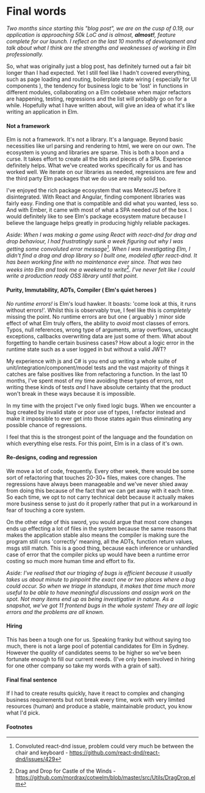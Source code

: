 # Final words

_Two months since starting this "blog post", we are on the cusp of 0.19, our application is approaching 50k LoC and is almost, __almost!__, feature complete for our launch. I reflect on the last 10 months of development and talk about what I think are the strengths and weaknesses of working in Elm professionally._

So, what was originally just a blog post, has definitely turned out a fair bit longer than I had expected. Yet I still feel like I hadn't covered everything, such as page loading and routing, boilerplate state wiring ( especially for UI components ), the tendency for business logic to be 'lost' in functions in different modules, collaborating on a Elm codebase when major refactors are happening, testing, regressions and the list will probably go on for a while.
Hopefully what I have written about, will give an idea of what it's like writing an application in Elm.


#### Not a framework

Elm is not a framework. It's not a library. It's a language. Beyond basic necessities like url parsing and rendering to html, we were on our own. The ecosystem is young and libraries are sparse. This is both a boon and a curse. It takes effort to create all the bits and pieces of a SPA. Experience definitely helps. What we've created works specifically for us and has worked well. We iterate on our libraries as needed, regressions are few and the third party Elm packages that we do use are really solid too.

I've enjoyed the rich package ecosystem that was MeteorJS before it disintegrated. With React and Angular, finding component libraries was fairly easy. Finding one that is compatible and did what you wanted, less so. And with Ember, it came with most of what a SPA needed out of the box. I would definitely like to see Elm's package ecosystem mature because I believe the language helps greatly in producing highly reliable packages.

_Aside: When I was making a game using React with react-dnd for drag and drop behaviour, I had frustratingly sunk a week figuring out why I was getting some convoluted error message[^1]. When I was investigating Elm, I didn't find a drag and drop library so I built one, modeled after react-dnd. It has been working fine with no maintenance ever since. That was two weeks into Elm and took me a weekend to write[^2]. I've never felt like I could write a production ready OSS library until that point._


#### Purity, Immutability, ADTs, Compiler ( Elm's quiet heroes )

_No runtime errors!_ is Elm's loud hawker. It boasts: 'come look at this, it runs without errors!'. Whilst this is observably true, I feel like this is _completely_ missing the point. No runtime errors are but one ( arguably ) minor side effect of what Elm truly offers, the ability to _avoid_ most classes of errors. Typos, null references, wrong type of arguments, array overflows, uncaught exceptions, callbacks overwriting data are just some of them. What about forgetting to handle certain business cases? How about a logic error in the runtime state such as a user logged in but without a valid JWT?

My experience with js and C# is you end up writing a whole suite of unit/integration/component/model tests and the vast majority of things it catches are false positives like from refactoring a function. In the last 10 months, I've spent most of my time avoiding these types of errors, not writing these kinds of tests _and_ I have absolute certainty that the product won't break in these ways because it is impossible.

In my time with the project I've only fixed logic bugs. When we encounter a bug created by invalid state or poor use of types, I refactor instead and make it impossible to ever get into those states again thus eliminating any possible chance of regressions.

I feel that this is the strongest point of the language and the foundation on which everything else rests. For this point, Elm is in a class of it's own.


#### Re-designs, coding and regression

We move a lot of code, frequently. Every other week, there would be some sort of refactoring that touches 20-30+ files, makes core changes. The regressions have always been manageable and we've never shied away from doing this because of the fact that we can get away with it each time. So each time, we opt to not carry technical debt because it actually makes more business sense to just do it properly rather that put in a workaround in fear of touching a core system.

On the other edge of this sword, you would argue that most core changes ends up effecting a lot of files in the system because the same reasons that makes the application stable also means the compiler is making sure the program still runs 'correctly' meaning, all the ADTs, function return values, msgs still match. This is a good thing, because each inference or unhandled case of error that the compiler picks up would have been a runtime error costing so much more human time and effort to fix.

_Aside: I've realised that our triaging of bugs is efficient because it usually takes us about minute to pinpoint the exact one or two places where a bug could occur. So when we triage in standups, it makes that time much more useful to be able to have meaningful discussions and assign work on the spot. Not many items end up as being investigative in nature. As a snapshot, we've got 11 frontend bugs in the whole system! They are all logic errors and the problems are all known._


#### Hiring

This has been a tough one for us. Speaking franky but without saying too much, there is not a large pool of potential candidates for Elm in Sydney. However the _quality_ of candidates seems to be higher so we've been fortunate enough to fill our current needs. (I've only been involved in hiring for one other company so take my words with a grain of salt).


#### Final final sentence

If I had to create results quickly, have it react to complex and changing business requirements but not break every time, work with very limited resources (human) and produce a stable, maintainable product, you know what I'd pick.


#### Footnotes


[^1]: Convoluted react-dnd issue, problem could very much be between the chair and keyboard - https://github.com/react-dnd/react-dnd/issues/429
[^2]: Drag and Drop for Castle of the Winds - https://github.com/mordrax/cotwelm/blob/master/src/Utils/DragDrop.elm